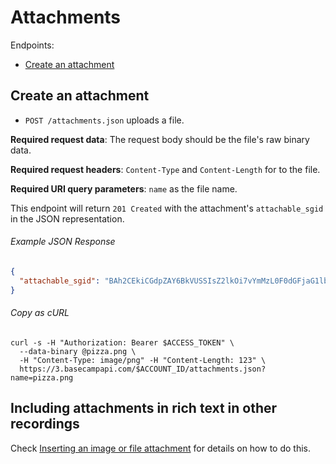 Attachments
===========

Endpoints:

- [Create an attachment](#create-an-attachment)


Create an attachment
--------------------

* `POST /attachments.json` uploads a file.

**Required request data**: The request body should be the file's raw binary data.

**Required request headers**: `Content-Type` and `Content-Length` for to the file.

**Required URI query parameters**: `name` as the file name.

This endpoint will return `201 Created` with the attachment's `attachable_sgid` in the JSON representation.

###### Example JSON Response

```json
{
  "attachable_sgid": "BAh2CEkiCGdpZAY6BkVUSSIsZ2lkOi7vYmMzL0F0dGFjaG1lbnQvNzM4NDcyNj9leHBpcmVzX2luBjsAVEkiDHB1cnBvc2UGOwBUSSIPYXR0YWNoYWJsZQY7AFRJIg9leHBpcmVzX2F0BjsAVDA=--13982201abe18044c897e32979c7dccfe8add9c1"
}
```

###### Copy as cURL

``` shell
curl -s -H "Authorization: Bearer $ACCESS_TOKEN" \
  --data-binary @pizza.png \
  -H "Content-Type: image/png" -H "Content-Length: 123" \
  https://3.basecampapi.com/$ACCOUNT_ID/attachments.json?name=pizza.png  
```

Including attachments in rich text in other recordings
------------------------------------------------------

Check [Inserting an image or file attachment](https://github.com/basecamp/bc3-api/blob/master/sections/rich_text.md#inserting-an-image-or-file-attachment) for details on how to do this.
